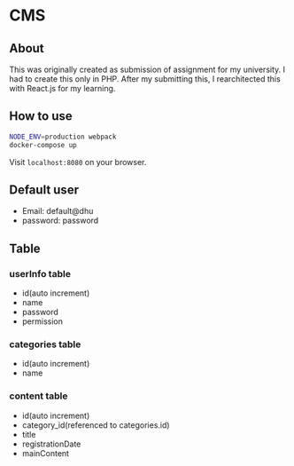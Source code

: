 # CMS

## About

This was originally created as submission of assignment for my university. I had to create this only in PHP. After my submitting this, I rearchitected this with React.js for my learning.

## How to use

```sh
NODE_ENV=production webpack
docker-compose up
```

Visit ``localhost:8080`` on your browser.

## Default user

- Email: default@dhu
- password: password

## Table

### userInfo table

- id(auto increment)
- name
- password
- permission

### categories table

- id(auto increment)
- name

### content table

- id(auto increment)
- category_id(referenced to categories.id)
- title
- registrationDate
- mainContent
